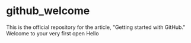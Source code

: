 # github_welcome
This is the official repository for the article, "Getting started with GitHub." Welcome to your very first open
Hello
